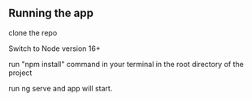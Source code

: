 ## Running the app

clone the repo

Switch to Node version 16+

run "npm install" command in your terminal in the root directory of the project

run ng serve and app will start.
